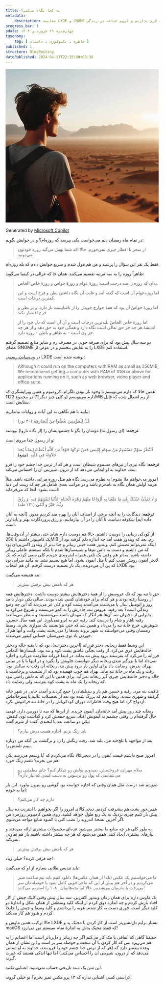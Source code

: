 ```yaml
---
title: به کجا نگاه می‌کنی؟
metadata: 
    description: مقایسه LXDE و GNOME چرا رو آورده‌ایم به خریدن چیزهایی که لازم نداریم و لزوم قناعت در زندگی
progress_bar: 1
pdate: چهارشنبه ۲۹ فروردین ۱۴۰۳
taxonomy:
    tag: [ خاطره , تکنولوژی , داستان ]
published: 1
structure: BlogPosting
datePublished: 2024-04-17T22:35:00+03:30
---
```

![ مردی جوان در بیابان که به دور دست‌ها خیره شده است ](a_young_man_in_the_desert.webp?classes=center&loading=lazy)
<div class="align-center">
Generated by <a href="https://www.bing.com/images/create/a-young-man-in-the-desert-looking-at-far-distance2c/1-662018549b1d46f88158963693a7d97b?id=nq6%2FikRpniYJWj9X5QlP6Q.%2FbTvRrmWdJ5P72MScxcyTQ&view=detailv2&idpp=genimg&noidpclose=1&thid=OIG3.DgMLU45mfbuxjIUNyyjm&form=SYDBIC&ssp=1&safesearch=moderate&setlang=en&cc=XL&pc=SANSAAND">Microsoft Copilot</a>
</div>

در تمام ماه رمضان دلم می‌خواست یکی بپرسد که روزه‌ام؟ و در جوابش بگویم:

> از سحر تا افطار چیزی نمی‌خورم. حالا اکه شما بهش می‌گید روزه خودتون می‌دونید!

فقط یک نفر این سؤال را پرسید و من هم هول شدم و سریع جوابش دادم که بله روزه‌ام.

ظاهراً روزه را به سه مرتبه تقسیم می‌کنند. همان جا که غزالی در کیمیا می‌گوید:

> بدان که روزه را سه درجت است: روزهٔ عوام و روزهٔ خواص و روزهٔ خاص الخاص. 

> اما روزه‌عوام آن است که گفته آمد و غایت آن نگاه داشتن بطن و فرج است و این کمترین درجات است.

> اما روزهٔ خواصْ آن بود که همهٔ جوارح خویش را از ناشایست باز دارد، و بر بطن و فرج اقتصار نکند.

> اما روزهٔ خاص الخاصْ بلندترین درجات است و آن آن است که دل خود را از اندیشهٔ هر چه جز حق تعالی است نگاه دارد و همگی خود به حق دهد و از هر چه جز وی است - به ظاهر و باطن - روزه دارد.

دو سه سال پیش بود که برای صرفه جویی در مصرف رم و سایر منابع تصمیم گرفتم عطای 
GNOME
 را به لقایش ببخشم و در عوض از 
LXDE
استفاده کنم. 

در
[وب‌سایت رسمی](https://www.lxde.org/get/)
LXDE
 نوشته‌ شده است:
<blockquote dir="ltr">
 Although it could run on the computers with RAM as small as 256MiB, We recommend getting a computer with RAM of 1GiB or above for applications running on it, such as web browser, video player and office suite.
</blockquote>

همین حالا که دارم می‌نویسم با وجود باز بودن تلگرام، کرومیوم و همین ویرایشگری که دارم می‌نویسم (و کلی چیز دیگر!؟) در مجموع 
1123MiB
از رم اشغال شده که قابل ستایش است.

بیایید با هم نگاهی به این آیات و روایات بیاندازیم:

> قُلْ لِلْمُؤْمِنِينَ يَغُضُّوا مِنْ أَبْصَارِهِمْ  (۳۰ نور)

**ترجمه**: (ای رسول ما) مؤمنان را بگو تا چشمهایشان را (از نگاه ناروا) بپوشند.

و از رسول خدا مروی است:

> اَلنَّظَرُ سَهْمٌ مَسْمُومٌ مِنْ سِهَامِ إِبْلِيسَ فَمَنْ تَرَكَهَا خَوْفاً مِنَ اَللَّهِ أَعْطَاهُ إِيمَاناً يَجِدُ حَلاَوَتَهُ فِي قَلْبِهِ. 
[(منبع)](https://hadith.inoor.ir/fa/hadith/312913)

**ترجمه**: نگاه تیری از تیرهای مسموم شیطان است و هر که از ترس خدا چشم خود را فرو بندد، خداوند به او ایمانی می‌دهد که از درون، شیرینی آن را احساس می‌کند.

امروز می‌خواهم ملا بشوم! به نظرم می‌رسد نگاه هم مثل روزه مراتبی داشته باشد. مثلاً مرتبه اولش همان نگاه به نامحرم باشد و در مراتب بعدی شامل هر چه که زینت این دنیا است بشود. آنجا که می‌فرماید:

> وَ لَا تَمُدَّنَّ عَيْنَيْكَ إِلَىٰ مَا مَتَّعْنَا بِهِ أَزْوَاجًا مِنْهُمْ زَهْرَةَ الْحَيَاةِ الدُّنْيَا لِنَفْتِنَهُمْ فِيهِ ۚ وَ رِزْقُ رَبِّكَ خَيْرٌ وَ أَبْقَىٰ (۱۳۱ طه)

**ترجمه**: دیدگانت را به آنچه برخی از اصناف آنان را بهره مند کردیم مدوز، [آنچه به آنان داده ایم] شکوفه دنیاست تا آنان را در آن بیازماییم، و رزق پروردگارت بهتر و پایدارتر است.

از کودکی زیبایی را دوست داشتم. حالا هم دوست دارم شاید حتی بیشتر از آن وقت‌ها. یک کامپیوتر داشتم با 
256MiB
رم. بعد که ویندوز هفت آمد چه اندازه دلم گرفته بود از اینکه نمی‌توانم نصبش کنم. ویندوز هفت خیلی زیباتر و جذاب‌تر از ویندوز اکس‌پی‌ای بود که من داشتم و دست به دامن تم‌ها و شبیه‌ساز‌ها شدم تا بلکه سیستم‌ عاملی زیباتر داشته باشم. بعدتر هم وقتی یک تلفن همراه اندرویدی خریدم کلی سعی کردم که یک لانچر آیفون رویش نصب کنم تا مثل آیفون بشود. اما هیچ نصیبم نشد. به مانند سرابی بود که پی آن می‌دویدم. یک بار تصمیم درست گرفتم. آن هم انتخاب 
LXDE
بود.

ننه همیشه می‌گفت:

> هر که بامش بیش برفش بیش‌تر

<!--
روز به روز به داشته‌هایمان افزوده می‌شود و با این حال با خوش‌بینانه‌ترین نگاه همان اندازه از زندگی لذت می‌بریم که ده سال پیش می‌بردیم.

شاید ما اشتباه گرفته‌ایم. باید چشمانمان را به روی بسیاری از این زیبایی‌ها می‌بستیم و دل‌خوش می‌بودیم به آنچه داشتیم.
-->
حق با ننه بود که تک عروسش را از همهٔ دخترهایش بیشتر دوست داشت. دخترهایش همه از روستا رفته بودند و هر کدام برای خودشان کسی شده بودند. سالی یکی دوبار با مد روز و اتومبیل سال پا می‌شدند می‌آمدند پشت کوه و کلی غر می‌زدند که این چه وضع زندگی است؟ بعد رقیه، عروس ننه، چادرش را به کمر می‌بست و شروع می‌کرد به پذیرایی از دختران ننه. آن‌ها هم انگار که مهمان باشند می‌نشستند و منتظر می‌ماندند رقیه ناهار و شام را درست کند. رقیه خم به ابرو نمی‌آورد. این همه سال حسین، شوهرش، خرج خانهٔ ننه را می‌داد و همین شد که حتی نتوانستند یک سواری بخرند. وسط زمستان وقتی می‌خواستند به شهر بروند بچه‌ها را می‌ریختند پشت وانت و آنها هم از  خوردن باد توی صورتشان حسابی کیفور می‌شدند.

این وسط فقط ریحانه، دختر فرزانه (آخرین دختر ننه)، بود که با بقیه خاله و دختر خاله‌هایش فرق می‌کرد. از وقت بچگی عاشق پشت کوه و ننه بود. تابستان‌ها التماس فرزانه را می‌کرد که بفرستند برود پیش ننه بماند. در ابتدا فرزانه مقاومت می‌کرد و اجازه نمی‌داد اما با بزرگتر شدن ریحانه دیگر نتوانست جلویش را بگیرد و در انتها با پا در میانی بهزاد، پدرش،  رضایت داد برای اولین بار برود پیش ننه. ریحانه آن وقت نه سالش بود. رفت و یک ماه در خانهٔ ننه ماند. بهزاد هم خوب فهمیده بود که از نشست و برخاست با خاله و دختر خاله‌هایش چیزی گیر ریحانه نمی‌آید. برای همین با این که ته دلش راضی نبود که ریحانه را یک ماه به پشت کوه بفرستد ولی رضایت داد.

عاقبت ننه مرد. رقیه و حسین هم بار و بندیلشان را جمع کردند و آمدند جایی در شهر خانه گرفتند و شهری شدند. ریحانه هم که بزرگ شده بود بعد از تحصیلات عالیه با پسرخاله‌اش ازدواج کرد اما هیچ وقت خاطرات دوران کودکی‌اش را در خانهٔ ننه فراموش نکرد. 

ریحانه چند روز پیش آمد خانه‌ٔمان. آیفون خریده. از این‌ها که سه تا دوربین دارد. فهمید حال گرفته‌ام را وقتی چشمم به آیفونش افتاد. سریع جمعش کرد و گذاشت توی کیفش. یکی دو ساعت بعد با لبخندی آکنده از شرم گفت:

> باید زنگ بزنم. اجازه هست درش بیارم؟

بعد از مواجهه با تلخ‌خند من، بلند شد، رفت زنگش را زد و برگشت بی آنکه من دوباره ببینم تلفنش را.

امروز صبح داشتم قیمت آیفون را در دیجی‌کالا نگاه می‌کردم که آیا وسعم می‌رسد یکی هم من بخرم؟ تلفنم زنگ خورد:

> سلام مهران، فروختمش. نمیدونم پولش رو چیکار کنم؟ جای مطمئنی رو می‌شناسی که پول رو برسونن به دست کسی که نیاز داره؟

صورتم شد درست مثل همان وقتی که اجازه خواسته بود گوشی رو بیرون بیاورد. ابن بار اما به خودم:

> دارم چه کار می‌کنم؟

همین‌جور پشت هم پیشرفت کردیم. دیجی‌کالای امروز را اگر بخواهیم با اینترنت ده سال پیش باز کنیم چیزی نزدیک به یک ربع طول خواهد کشید. روی همین کامپیوتر روزمره من اگر آخرین نسخهٔ اندروید را نصب کنی با کمبود منابع مواجه می‌شوی.

به طور کلی هر چه منابع ما بیشتر می‌شود عده‌ای محصولات بیشتری ارائه می‌دهند و نیازهای بیشتری ایجاد کنند. همین می‌شود که هر چه بیشتر داشته باشیم باز هم تفاوتی نمی‌کند:

> هر که بامش بیش برفش بیش‌تر

چه فرقی کرده؟ خیلی زیاد! 

باید تندیس طلایی بسازم از او که می‌گفت:

> ما می‌خواستیم یک عکس (بله! از همان عکس‌ها) دانلود کنیم باید نیم ساعت صبر می‌کردیم و در آخر هم پیش از این که ماجراجویی کامل شود یا حوصله‌مان سر می‌رفت یا پشیمان می‌شدیم. حالا اما بچه‌هایمان ۱۰۸۰ را استریم می‌کنند!

یک ماوس دارم برای همان زمان ویندوز اکس‌پی. سه سال پیش وقتی کلیک چپش از کار افتاد بازش کردم و چه اندازه ذوق کردم از اینکه کلید وسطش از همان شکل و اندازهٔ دو کلید دیگر است. فوری دست به کار شدم. هویه را برداشتم و کلید وسط و چپش را جابجا کردم و هنوز هم کار می‌کند. 

حالا ترکیب همین ماوس و 
LXDE 
بسیار برایم دل‌نشین‌تر است از کار کردن با مجیک پد و
macOS
که فقط مجیک پدش به اندازهٔ تمام سیستم من می‌ارزد!

حقیقتا گاهی که اتفاقی با مک کار می‌کنم اگر چه زیباتر و دل‌ربا‌تر است اما اعصابم را به هم می‌ریزد بس که کار کردن با آن سخت و حوصله سر بر است و این نشان از همان وعدهٔ پیغمبر دارد که (هر که از ترس خدا چشم خود را فرو بندد، خداوند به او ایمانی می‌دهد که از درون، شیرینی آن را احساس می‌کند.) اما تنها اندکی هستند که عبرت گیرند.


<p class="alert alert-success">  این متن یک سند تاریخی حساب نمی‌شود. اعتنایی نکنید.  </p>

راستی کسی آشنایی نداره که ۱۳ پرو مکس تمیز بخرم؟ نو خیلی گرونه:(